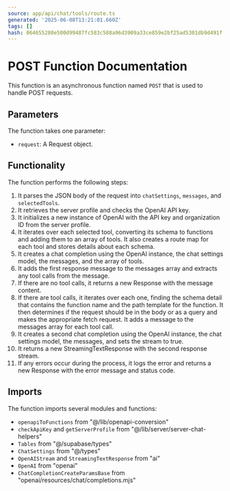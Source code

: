 ```yaml
---
source: app/api/chat/tools/route.ts
generated: '2025-06-08T13:21:01.660Z'
tags: []
hash: 064655280e500d99487fc583c588a96d3909a33ce859e2bf25ad5301db9d491f
---
```

# POST Function Documentation

This function is an asynchronous function named `POST` that is used to handle POST requests.

## Parameters

The function takes one parameter:

- `request`: A Request object.

## Functionality

The function performs the following steps:

1. It parses the JSON body of the request into `chatSettings`, `messages`, and `selectedTools`.
2. It retrieves the server profile and checks the OpenAI API key.
3. It initializes a new instance of OpenAI with the API key and organization ID from the server profile.
4. It iterates over each selected tool, converting its schema to functions and adding them to an array of tools. It also creates a route map for each tool and stores details about each schema.
5. It creates a chat completion using the OpenAI instance, the chat settings model, the messages, and the array of tools.
6. It adds the first response message to the messages array and extracts any tool calls from the message.
7. If there are no tool calls, it returns a new Response with the message content.
8. If there are tool calls, it iterates over each one, finding the schema detail that contains the function name and the path template for the function. It then determines if the request should be in the body or as a query and makes the appropriate fetch request. It adds a message to the messages array for each tool call.
9. It creates a second chat completion using the OpenAI instance, the chat settings model, the messages, and sets the stream to true.
10. It returns a new StreamingTextResponse with the second response stream.
11. If any errors occur during the process, it logs the error and returns a new Response with the error message and status code.

## Imports

The function imports several modules and functions:

- `openapiToFunctions` from "@/lib/openapi-conversion"
- `checkApiKey` and `getServerProfile` from "@/lib/server/server-chat-helpers"
- `Tables` from "@/supabase/types"
- `ChatSettings` from "@/types"
- `OpenAIStream` and `StreamingTextResponse` from "ai"
- `OpenAI` from "openai"
- `ChatCompletionCreateParamsBase` from "openai/resources/chat/completions.mjs"
